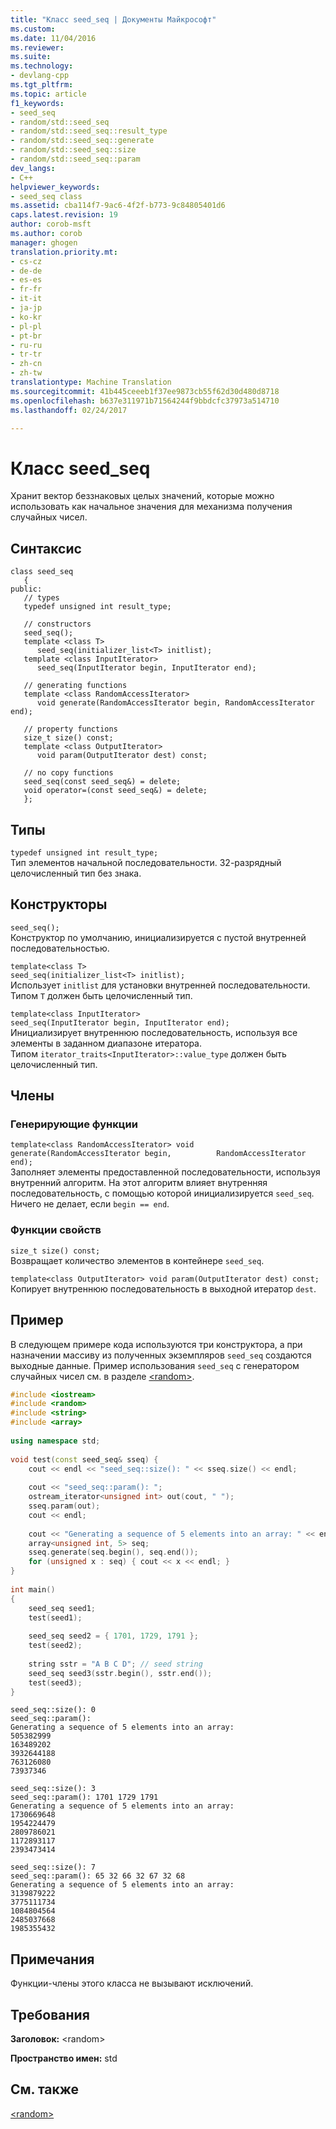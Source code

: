 ```yaml
---
title: "Класс seed_seq | Документы Майкрософт"
ms.custom: 
ms.date: 11/04/2016
ms.reviewer: 
ms.suite: 
ms.technology:
- devlang-cpp
ms.tgt_pltfrm: 
ms.topic: article
f1_keywords:
- seed_seq
- random/std::seed_seq
- random/std::seed_seq::result_type
- random/std::seed_seq::generate
- random/std::seed_seq::size
- random/std::seed_seq::param
dev_langs:
- C++
helpviewer_keywords:
- seed_seq class
ms.assetid: cba114f7-9ac6-4f2f-b773-9c84805401d6
caps.latest.revision: 19
author: corob-msft
ms.author: corob
manager: ghogen
translation.priority.mt:
- cs-cz
- de-de
- es-es
- fr-fr
- it-it
- ja-jp
- ko-kr
- pl-pl
- pt-br
- ru-ru
- tr-tr
- zh-cn
- zh-tw
translationtype: Machine Translation
ms.sourcegitcommit: 41b445ceeeb1f37ee9873cb55f62d30d480d8718
ms.openlocfilehash: b637e311971b71564244f9bbdcfc37973a514710
ms.lasthandoff: 02/24/2017

---
```

# <a name="seedseq-class"></a>Класс seed_seq
Хранит вектор беззнаковых целых значений, которые можно использовать как начальное значения для механизма получения случайных чисел.  
  
## <a name="syntax"></a>Синтаксис  
```  
class seed_seq  
   {  
public:  
   // types  
   typedef unsigned int result_type;  

   // constructors  
   seed_seq();
   template <class T>  
      seed_seq(initializer_list<T> initlist);
   template <class InputIterator>  
      seed_seq(InputIterator begin, InputIterator end);

   // generating functions  
   template <class RandomAccessIterator>  
      void generate(RandomAccessIterator begin, RandomAccessIterator end);

   // property functions  
   size_t size() const;
   template <class OutputIterator>  
      void param(OutputIterator dest) const;

   // no copy functions  
   seed_seq(const seed_seq&) = delete;  
   void operator=(const seed_seq&) = delete;  
   };  
```  
## <a name="types"></a>Типы  
 `typedef unsigned int result_type;`   
Тип элементов начальной последовательности. 32-разрядный целочисленный тип без знака.  
  
## <a name="constructors"></a>Конструкторы  
 `seed_seq();`   
Конструктор по умолчанию, инициализируется с пустой внутренней последовательностью.  
  
 `template<class T>`   
 `seed_seq(initializer_list<T> initlist);`   
Использует `initlist` для установки внутренней последовательности.                   
Типом `T` должен быть целочисленный тип.  
  
 `template<class InputIterator>`   
 `seed_seq(InputIterator begin, InputIterator end);`   
Инициализирует внутреннюю последовательность, используя все элементы в заданном диапазоне итератора.                  
Типом `iterator_traits<InputIterator>::value_type` должен быть целочисленный тип.  
  
## <a name="members"></a>Члены  
  
### <a name="generating-functions"></a>Генерирующие функции  
 `template<class RandomAccessIterator> void generate(RandomAccessIterator begin,          RandomAccessIterator end);`   
Заполняет элементы предоставленной последовательности, используя внутренний алгоритм. На этот алгоритм влияет внутренняя последовательность, с помощью которой инициализируется `seed_seq`.                          
Ничего не делает, если `begin == end`.  
  
### <a name="property-functions"></a>Функции свойств  
 `size_t size() const;`   
Возвращает количество элементов в контейнере `seed_seq`.  
  
 `template<class OutputIterator> void param(OutputIterator dest) const;`   
Копирует внутреннюю последовательность в выходной итератор `dest`.  
  
## <a name="example"></a>Пример  
 В следующем примере кода используются три конструктора, а при назначении массиву из полученных экземпляров `seed_seq` создаются выходные данные. Пример использования `seed_seq` с генератором случайных чисел см. в разделе [\<random>](../standard-library/random.md).  
  
```cpp  
#include <iostream>  
#include <random>  
#include <string>  
#include <array>  
  
using namespace std;  
  
void test(const seed_seq& sseq) {  
    cout << endl << "seed_seq::size(): " << sseq.size() << endl;  
  
    cout << "seed_seq::param(): ";  
    ostream_iterator<unsigned int> out(cout, " ");  
    sseq.param(out);  
    cout << endl;  
  
    cout << "Generating a sequence of 5 elements into an array: " << endl;  
    array<unsigned int, 5> seq;  
    sseq.generate(seq.begin(), seq.end());  
    for (unsigned x : seq) { cout << x << endl; }  
}  
  
int main()  
{  
    seed_seq seed1;  
    test(seed1);  
  
    seed_seq seed2 = { 1701, 1729, 1791 };  
    test(seed2);  
  
    string sstr = "A B C D"; // seed string  
    seed_seq seed3(sstr.begin(), sstr.end());  
    test(seed3);  
}  
```  
  
```Output  
seed_seq::size(): 0  
seed_seq::param():  
Generating a sequence of 5 elements into an array:  
505382999  
163489202  
3932644188  
763126080  
73937346  
  
seed_seq::size(): 3  
seed_seq::param(): 1701 1729 1791  
Generating a sequence of 5 elements into an array:  
1730669648  
1954224479  
2809786021  
1172893117  
2393473414  
  
seed_seq::size(): 7  
seed_seq::param(): 65 32 66 32 67 32 68  
Generating a sequence of 5 elements into an array:  
3139879222  
3775111734  
1084804564  
2485037668  
1985355432  
```  
  
## <a name="remarks"></a>Примечания  
 Функции-члены этого класса не вызывают исключений.  
  
## <a name="requirements"></a>Требования  
 **Заголовок:** \<random>  
  
 **Пространство имен:** std  
  
## <a name="see-also"></a>См. также  
 [\<random>](../standard-library/random.md)



